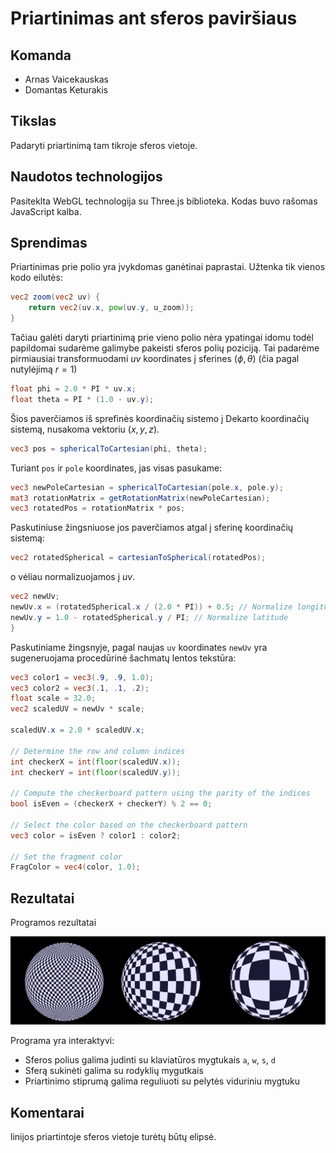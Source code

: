 # Priartinimas ant sferos paviršiaus

## Komanda

- Arnas Vaicekauskas
- Domantas Keturakis

## Tikslas

Padaryti priartinimą tam tikroje sferos vietoje.

## Naudotos technologijos

Pasiteklta WebGL technologija su Three.js biblioteka. Kodas buvo rašomas JavaScript kalba.

## Sprendimas

Priartinimas prie polio yra įvykdomas ganėtinai paprastai. Užtenka tik vienos kodo eilutės:

```glsl
vec2 zoom(vec2 uv) {
    return vec2(uv.x, pow(uv.y, u_zoom));
}
```

Tačiau galėti daryti priartinimą prie vieno polio nėra ypatingai idomu todėl papildomai sudarėme galimybe pakeisti sferos polių poziciją. Tai padarėme pirmiausiai transformuodami $uv$ koordinates į sferines $(\phi, \theta)$ (čia pagal nutylėjimą $r=1$)

```glsl
float phi = 2.0 * PI * uv.x;
float theta = PI * (1.0 - uv.y);
```

Šios paverčiamos iš sprefinės koordinačių sistemo į Dekarto koordinačių sistemą, nusakoma vektoriu $(x, y, z)$.

```glsl
vec3 pos = sphericalToCartesian(phi, theta);
```

Turiant `pos` ir `pole` koordinates, jas visas pasukame:

```glsl
vec3 newPoleCartesian = sphericalToCartesian(pole.x, pole.y);
mat3 rotationMatrix = getRotationMatrix(newPoleCartesian);
vec3 rotatedPos = rotationMatrix * pos;
```

Paskutiniuse žingsniuose jos paverčiamos atgal į sferinę koordinačių sistemą:

```glsl
vec2 rotatedSpherical = cartesianToSpherical(rotatedPos);
```


o vėliau normalizuojamos į $uv$.

```glsl
vec2 newUv;
newUv.x = (rotatedSpherical.x / (2.0 * PI)) + 0.5; // Normalize longitude
newUv.y = 1.0 - rotatedSpherical.y / PI; // Normalize latitude
}
```

Paskutiniame žingsnyje, pagal naujas `uv` koordinates `newUv` yra sugeneruojama procedūrinė šachmatų lentos tekstūra:

```glsl
vec3 color1 = vec3(.9, .9, 1.0);
vec3 color2 = vec3(.1, .1, .2);
float scale = 32.0;
vec2 scaledUV = newUv * scale;

scaledUV.x = 2.0 * scaledUV.x;

// Determine the row and column indices
int checkerX = int(floor(scaledUV.x));
int checkerY = int(floor(scaledUV.y));

// Compute the checkerboard pattern using the parity of the indices
bool isEven = (checkerX + checkerY) % 2 == 0;

// Select the color based on the checkerboard pattern
vec3 color = isEven ? color1 : color2;

// Set the fragment color
FragColor = vec4(color, 1.0);
```

## Rezultatai

Programos rezultatai

![rezultatai](src/assets/textures/rezultatai.png "Rezultatai")

Programa yra interaktyvi:
- Sferos polius galima judinti su klaviatūros mygtukais `a`, `w`, `s`, `d`
- Sferą sukinėti galima su rodyklių mygutkais
- Priartinimo stiprumą galima reguliuoti su pelytės viduriniu mygtuku

## Komentarai

linijos priartintoje sferos vietoje turėtų būtų elipsė.
